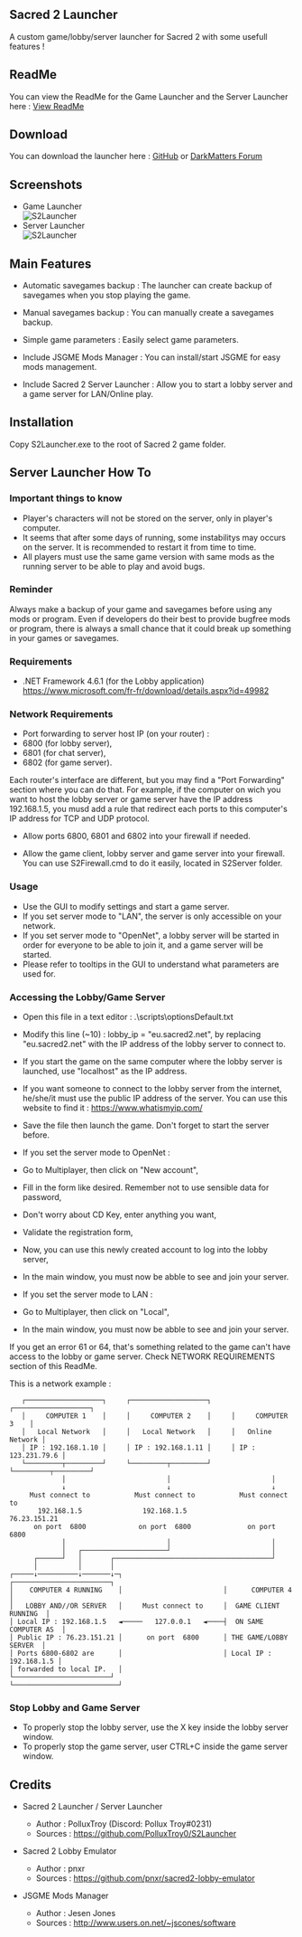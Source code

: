 ## Sacred 2 Launcher
A custom game/lobby/server launcher for Sacred 2 with some usefull features !

## ReadMe
You can view the ReadMe for the Game Launcher and the Server Launcher here : [View ReadMe](https://htmlpreview.github.io/?https://github.com/PolluxTroy0/S2Launcher/blob/main/ReadMe.html)

## Download
You can download the launcher here : [GitHub](https://github.com/PolluxTroy0/S2Launcher/releases/latest/) or [DarkMatters Forum](https://darkmatters.org/forums/index.php?/topic/72314-sacred-2-downloads-sacred-2-gamelobbyserver-launcher/)

## Screenshots
 - Game Launcher  
![S2Launcher](https://github.com/PolluxTroy0/S2Launcher/blob/main/img/S2Launcher.png)
 - Server Launcher  
![S2Launcher](https://github.com/PolluxTroy0/S2Launcher/blob/main/img/S2Server.png)

## Main Features
 - Automatic savegames backup : The launcher can create backup of savegames when you stop playing the game.

 - Manual savegames backup : You can manually create a savegames backup.

 - Simple game parameters : Easily select game parameters.

 - Include JSGME Mods Manager : You can install/start JSGME for easy mods management.

 - Include Sacred 2 Server Launcher : Allow you to start a lobby server and a game server for LAN/Online play.

## Installation
Copy S2Launcher.exe to the root of Sacred 2 game folder.

## Server Launcher How To
 
### Important things to know
 - Player's characters will not be stored on the server, only in player's computer.
 - It seems that after some days of running, some instabilitys may occurs on the
   server. It is recommended to restart it from time to time.
 - All players must use the same game version with same mods as the running server
   to be able to play and avoid bugs.

### Reminder  
Always make a backup of your game and savegames before using any mods or program.
Even if developers do their best to provide bugfree mods or program, there is always
a small chance that it could break up something in your games or savegames.

### Requirements  
 - .NET Framework 4.6.1 (for the Lobby application)
   https://www.microsoft.com/fr-fr/download/details.aspx?id=49982

### Network Requirements
 - Port forwarding to server host IP (on your router) :
  - 6800 (for lobby server),
  - 6801 (for chat server),
  - 6802 (for game server).

   Each router's interface are different, but you may find a "Port Forwarding" section
   where you can do that. For example, if the computer on wich you want to host the
   lobby server or game server have the IP address 192.168.1.5, you musd add a rule
   that redirect each ports to this computer's IP address for TCP and UDP protocol.

 - Allow ports 6800, 6801 and 6802 into your firewall if needed.

 - Allow the game client, lobby server and game server into your firewall.
   You can use S2Firewall.cmd to do it easily, located in S2Server folder.

### Usage 
 - Use the GUI to modify settings and start a game server.
 - If you set server mode to "LAN", the server is only accessible on your network.
 - If you set server mode to "OpenNet", a lobby server will be started in order for
   everyone to be able to join it, and a game server will be started.
 - Please refer to tooltips in the GUI to understand what parameters are used for.

### Accessing the Lobby/Game Server 
 - Open this file in a text editor : .\scripts\optionsDefault.txt
 - Modify this line (~10) : lobby_ip = "eu.sacred2.net", by replacing "eu.sacred2.net"
   with the IP address of the lobby server to connect to.
  - If you start the game on the same computer where the lobby server is launched,
      use "localhost" as the IP address.
  - If you want someone to connect to the lobby server from the internet, he/she/it
      must use the public IP address of the server. You can use this website to
      find it : https://www.whatismyip.com/
 - Save the file then launch the game. Don't forget to start the server before.

 - If you set the server mode to OpenNet :
  - Go to Multiplayer, then click on "New account",
  - Fill in the form like desired. Remember not to use sensible data for password,
  - Don't worry about CD Key, enter anything you want,
  - Validate the registration form,
  - Now, you can use this newly created account to log into the lobby server,
  - In the main window, you must now be abble to see and join your server.

 - If you set the server mode to LAN :
  - Go to Multiplayer, then click on "Local",
  - In the main window, you must now be abble to see and join your server.

 If you get an error 61 or 64, that's something related to the game can't have
 access to the lobby or game server. Check NETWORK REQUIREMENTS section of
 this ReadMe.

This is a network example :

       ┌───────────────────┐     ┌───────────────────┐     ┌───────────────────┐
       │     COMPUTER 1    │     │     COMPUTER 2    │     │     COMPUTER 3    │
       │   Local Network   │     │   Local Network   │     │   Online  Network │
       │ IP : 192.168.1.10 │     │ IP : 192.168.1.11 │     │ IP : 123.231.79.6 │
       └─────────┬─────────┘     └─────────┬─────────┘     └─────────┬─────────┘
                 │                         │                         │ 
                 ↓                         ↓                         ↓ 
         Must connect to           Must connect to           Must connect to
           192.168.1.5               192.168.1.5               76.23.151.21
          on port  6800             on port  6800              on port  6800
                 │                         │                         │
                 │   ┌─────────────────────┘                         │
          ┌──────┘   │       ┌───────────────────────────────────────┘
          │          │       │
    ┌─────↓──────────↓───────↓─┐                         ┌────────────────────────┐
    │    COMPUTER 4 RUNNING    │                         │      COMPUTER 4        │
    │   LOBBY AND//OR SERVER   │     Must connect to     │  GAME CLIENT  RUNNING  │
    │ Local IP : 192.168.1.5   ◄─────   127.0.0.1   ◄────┤  ON SAME  COMPUTER AS  │
    │ Public IP : 76.23.151.21 │      on port  6800      │ THE GAME/LOBBY SERVER  │
    │ Ports 6800-6802 are      │                         │ Local IP : 192.168.1.5 │
    │ forwarded to local IP.   │                         └────────────────────────┘
    └──────────────────────────┘
 
### Stop Lobby and Game Server
 - To properly stop the lobby server, use the X key inside the lobby server window.
 - To properly stop the game server, user CTRL+C inside the game server window.

## Credits
- Sacred 2 Launcher / Server Launcher
  - Author : PolluxTroy (Discord: Pollux Troy#0231)  
  - Sources : https://github.com/PolluxTroy0/S2Launcher

- Sacred 2 Lobby Emulator
  - Author : pnxr
  - Sources : https://github.com/pnxr/sacred2-lobby-emulator

- JSGME Mods Manager
   - Author : Jesen Jones
   - Sources : http://www.users.on.net/~jscones/software
